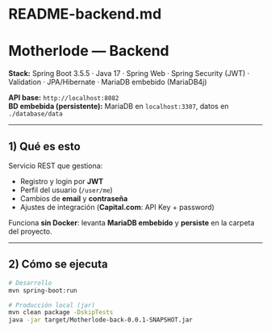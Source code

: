# README-backend.md

# Motherlode — Backend

**Stack:** Spring Boot 3.5.5 · Java 17 · Spring Web · Spring Security (JWT) · Validation · JPA/Hibernate · MariaDB embebido (MariaDB4j)

**API base:** `http://localhost:8082`  
**BD embebida (persistente):** MariaDB en `localhost:3307`, datos en `./database/data`

---

## 1) Qué es esto

Servicio REST que gestiona:

- Registro y login por **JWT**
- Perfil del usuario (`/user/me`)
- Cambios de **email** y **contraseña**
- Ajustes de integración (**Capital.com**: API Key + password)

Funciona **sin Docker**: levanta **MariaDB embebido** y **persiste** en la carpeta del proyecto.

---

## 2) Cómo se ejecuta

```bash
# Desarrollo
mvn spring-boot:run

# Producción local (jar)
mvn clean package -DskipTests
java -jar target/Motherlode-back-0.0.1-SNAPSHOT.jar

